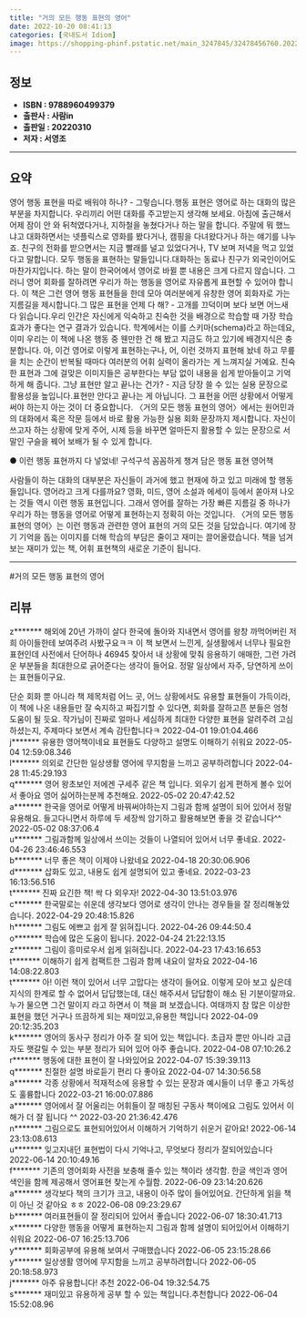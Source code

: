 ```yaml
---
title: "거의 모든 행동 표현의 영어"
date: 2022-10-20 08:41:13
categories: [국내도서 Idiom]
image: https://shopping-phinf.pstatic.net/main_3247845/32478456760.20221019143210.jpg
---
```


## **정보**

- **ISBN : 9788960499379**
- **출판사 : 사람in**
- **출판일 : 20220310**
- **저자 : 서영조**

------



## **요약**

영어 행동 표현을 따로 배워야 하나? - 그렇습니다.행동 표현은 영어로 하는 대화의 많은 부분을 차지합니다. 우리끼리 어떤 대화를 주고받는지 생각해 보세요. 아침에 출근해서 어제 잠이 안 와 뒤척였다거나, 지하철을 놓쳤다거나 하는 말을 합니다. 주말에 뭐 했느냐고 대화하면서는 넷플릭스로 영화를 봤다거나, 캠핑을 다녀왔다거나 하는 얘기를 나누죠. 친구의 전화를 받으면서는 지금 빨래를 널고 있었다거나, TV 보며 저녁을 먹고 있었다고 말합니다. 모두 행동을 표현하는 말들입니다.대화하는 동료나 친구가 외국인이어도 마찬가지입니다. 하는 말이 한국어에서 영어로 바뀔 뿐 내용은 크게 다르지 않습니다. 그러니 영어 회화를 잘하려면 우리가 하는 행동을 영어로 자유롭게 표현할 수 있어야 합니다. 이 책은 그런 영어 행동 표현들을 한데 모아 여러분에게 유창한 영어 회화자로 가는 지름길을 제시합니다.그 많은 표현을 언제 다 해? - 고개를 끄덕이며 보다 보면 어느새 다 읽습니다.우리 인간은 자신에게 익숙하고 친숙한 것을 배경으로 학습할 때 가장 학습 효과가 좋다는 연구 결과가 있습니다. 학계에서는 이를 스키마(schema)라고 하는데요, 이미 우리는 이 책에 나온 행동 중 웬만한 건 해 봤고 지금도 하고 있기에 배경지식은 충분합니다. 아, 이건 영어로 이렇게 표현하는구나, 어, 이런 것까지 표현해 놨네 하고 무릎을 치는 순간이 반복될 때마다 여러분의 어휘 실력이 올라가는 게 느껴지실 거예요. 친숙한 표현과 그에 걸맞은 이미지들은 공부한다는 부담 없이 내용을 쉽게 받아들이고 기억하게 해 줍니다. 그냥 표현만 알고 끝나는 건가? - 지금 당장 쓸 수 있는 실용 문장으로 활용성을 높입니다.표현만 안다고 끝나는 게 아닙니다. 그 표현을 어떤 상황에서 어떻게 써야 하는지 아는 것이 더 중요합니다. 〈거의 모든 행동 표현의 영어〉에서는 원어민과의 대화에서 혹은 작문 등에서 바로 활용 가능한 실용 회화 문장까지 제시합니다. 자신이 쓰고자 하는 상황에 맞게 주어, 시제 등을 바꾸면 얼마든지 활용할 수 있는 문장으로 서 말인 구슬을 꿰어 보배가 될 수 있게 합니다.

● 이런 행동 표현까지 다 넣었네! 구석구석 꼼꼼하게 챙겨 담은 행동 표현 영어책

사람들이 하는 대화의 대부분은 자신들이 과거에 했고 현재에 하고 있고 미래에 할 행동들입니다. 영어라고 크게 다를까요? 영화, 미드, 영어 소설과 에세이 등에서 쏟아져 나오는 것들 역시 이런 행동 표현입니다. 그래서 영어를 잘하는 가장 빠른 지름길 중 하나가 우리가 하는 행동을 영어로 어떻게 표현하는지 정확히 아는 것입니다. 〈거의 모든 행동 표현의 영어〉는 이런 행동과 관련한 영어 표현의 거의 모든 것을 담았습니다. 여기에 장기 기억을 돕는 이미지를 더해 학습의 부담은 줄이고 재미는 끌어올렸습니다. 책을 넘겨 보는 재미가 있는 책, 어휘 표현책의 새로운 기준이 됩니다.



------

#거의 모든 행동 표현의 영어


## **리뷰** 

  z******* 해외에 20년 가까이 살다 한국에 돌아와 지내면서
영어를 왕창 까먹어버린 저희 아이들한테 보여주려 사봤구요ㅋㅋ 
이 책 보면서 느낀게, 실생활에서 너무나 필요한 표현인데 
사전에서 단어하나 46945 찾아서 내 상황에 맞춰 응용하기 애매한, 
그런 가려운 부분들을 최대한으로 긁어준다는 생각이 들어요.
정말 일상에서 자주, 당연하게 쓰이는 표현들이구요.

단순 회화 뿐 아니라 책 제목처럼 어느 곳, 어느 상황에서도
유용할 표현들이 가득이라, 이 책에 나온 내용들만
잘 숙지하고 짜집기할 수 있다면, 회화를 잘하고픈 분들은 엄청
도움이  될 듯요. 작가님이 진짜로 얼마나 세심하게 
최대한 다양한 표현을 알려주려 고심하셨는지, 
주제마다 보면서 계속 감탄합니다ㅋ 2022-04-01 19:01:04.466 <br/>  j******* 유용한 영어책이네요 표현들도 다양하고 설명도 이해하기 쉬워요 2022-05-04 12:59:08.346 <br/>  l******* 의외로 간단한 일상생활 영어에 무지함을 느끼고 공부하려합니다 2022-04-28 11:45:29.193 <br/>  q******* 영어 왕초보인 저에겐 구세주 같은 책 입니다. 외우기 쉽게 편하게 볼수 있어서 좋아요 영어 싫어하는분께 추천해요. 2022-05-02 20:47:42.52 <br/>  a******* 한국을 영어로 어떻게 바꿔써야하는지 그림과 함께 설명이 되어 있어서 정말 유용해요. 들고다니면서 하루에 두 세장씩 암기하고 활용해보면 좋을 것 같습니다^^ 2022-05-02 08:37:06.4 <br/>  u******* 그림과함께 일상에서 쓰이는 것들이 나열되어 있어서 너무 좋네요. 2022-04-26 23:46:46.553 <br/>  b******* 너무 좋은 책이 이제야 나왔네요 2022-04-18 20:30:06.906 <br/>  d******* 삽화도 있고, 내용도 쉽게 설명되어 있고 좋네요. 2022-03-23 16:13:56.516 <br/>  t******* 진짜 요긴한 책! 싹 다 외우자! 2022-04-30 13:51:03.976 <br/>  c******* 한국말로는 쉬운데 생각보다 영어로 생각이 안나는 경우들을 잘 정리해놓았습니다. 2022-04-29 20:48:15.826 <br/>  h******* 그림도 에쁘고 쉽게 잘 읽혀집니다. 2022-04-26 09:44:50.4 <br/>  o******* 학습에 많은 도움이 됩니다. 2022-04-24 21:22:13.15 <br/>  z******* 그림이 흥미로우서 쉽게 읽혀집니다. 2022-04-23 17:43:16.653 <br/>  t******* 이해하기 쉽게 컴팩트한 그림과 함께 내요이 알차요 2022-04-16 14:08:22.803 <br/>  t******* 아!  이런 책이 있어서 너무 고맙다는 생각이 들어요. 이렇게 모아 보고 싶은데 지식의 한계로 할 수 없어서 답답했는데, 대신 해주셔서 답답함이 해소 된 기분이랄까요. 누가 물으면 그건 말이지 라고 하면서 이 책을 펴 보겠습니다. 여태까지 참 많은 이상한 표현을 했던 거구나 뜨끔하게 되는 재미있고,유용한 책입니다 2022-04-09 20:12:35.203 <br/>  k******* 영어의 동사구 정리가 아주 잘 되어 있는 책입니다.
초급자 뿐만 아니라 고급자도 햇갈릴 수 있는 부분 정리가 되어 있어 아주 좋습니다. 2022-04-08 07:10:26.2 <br/>  r******* 행동에 대한 표현이 잘 나와있어요 2022-04-07 15:39:39.113 <br/>  q******* 친절한 설명 바로듣기 편리 다 좋아요 2022-04-07 14:30:56.58 <br/>  a******* 각종 상황에서 적재적소에 응용할 수 있는 문장과 예시들이 너무 좋고 가독성도 훌륭합니다 2022-03-21 16:00:07.886 <br/>  a******* 영어에서 잘 어울리는 어휘들이 잘 매칭된 구동사 책이에요 그림도 있어서 이해가 더 잘 됩니다 ^^ 2022-03-20 21:36:42.476 <br/>  n******* 그림으로도 표현되어있어서 이해하거 기억하기 쉬운거 같아요! 2022-06-14 23:13:08.613 <br/>  u******* 잊고지내던 표현법이 다시 기억나고, 무엇보다 정리가 잘되어있습니다 2022-06-14 20:10:49.16 <br/>  f******* 기존의 영어회화 사전을 보충해 줄수 있는 책이라 생각함.
한글 색인과 영어 색인을 함께 제공해서 영어표현 찾는게 수월함. 2022-06-09 23:14:20.626 <br/>  a******* 생각보다 책의 크기가 크고, 내용이 아주 많이 들어있어요. 간단하게 읽을 책이 아닌 것 같아요 ㅎㅎ 2022-06-08 09:23:29.67 <br/>  b******* 여러표현들이 잘 정리되어 있어서 좋습니다 2022-06-07 18:30:41.713 <br/>  x******* 다양한 행동을 어떻게 표현하는지 그림과 함께 설명이 되어있어서 이해하기 쉬워요 2022-06-07 16:25:13.706 <br/>  y******* 회화공부에 유용해 보여서 구매했습니다 2022-06-05 23:15:28.66 <br/>  y******* 일상생활 영어에 무지함을 느끼고 공부하려합니다 2022-06-05 20:18:58.973 <br/>  j******* 아주 유용합니다! 추천 2022-06-04 19:32:54.75 <br/>  s******* 재미있고 유용하게 공부 할 수 있는 책입니다.추천합니다 2022-06-04 15:52:08.96 <br/>